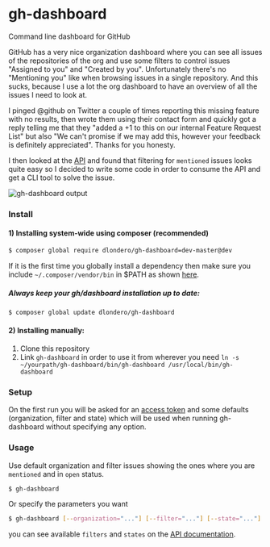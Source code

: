 gh-dashboard
============

Command line dashboard for GitHub

GitHub has a very nice organization dashboard where you can see all issues of the repositories of the org and use some filters to control issues
"Assigned to you" and "Created by you". Unfortunately there's no "Mentioning you" like when browsing issues in a single repository. And this sucks,
because I use a lot the org dashboard to have an overview of all the issues I need to look at.

I pinged @github on Twitter a couple of times reporting this missing feature with no results, then wrote them using their contact form and quickly
got a reply telling me that they "added a +1 to this on our internal Feature Request List" but also "We can't promise if we may add this, however
your feedback is definitely appreciated". Thanks for you honesty.

I then looked at the [API](https://developer.github.com/v3/issues/#list-issues) and found that filtering for `mentioned` issues looks quite easy so
I decided to write some code in order to consume the API and get a CLI tool to solve the issue.

![gh-dashboard output](https://dl.dropboxusercontent.com/u/6656849/gh-dashboard-1.png)

### Install

#### 1) Installing system-wide using composer (recommended)

```bash
$ composer global require dlondero/gh-dashboard=dev-master@dev
```

If it is the first time you globally install a dependency then make sure
you include `~/.composer/vendor/bin` in $PATH as shown [here](http://getcomposer.org/doc/03-cli.md#global).

##### Always keep your gh/dashboard installation up to date:

```bash
$ composer global update dlondero/gh-dashboard
```

#### 2) Installing manually:

 1. Clone this repository
 2. Link `gh-dashboard` in order to use it from wherever you need `ln -s ~/yourpath/gh-dashboard/bin/gh-dashboard /usr/local/bin/gh-dashboard`

### Setup
On the first run you will be asked for an [access token](https://github.com/blog/1509-personal-api-tokens) and some defaults (organization, filter 
and state) which will be used when running gh-dashboard without specifying any option.

### Usage

Use default organization and filter issues showing the ones where you are `mentioned` and in `open` status.
```bash
$ gh-dashboard
```

Or specify the parameters you want
```bash
$ gh-dashboard [--organization="..."] [--filter="..."] [--state="..."]
```

you can see available `filters` and `states` on the [API documentation](https://developer.github.com/v3/issues/#list-issues).
